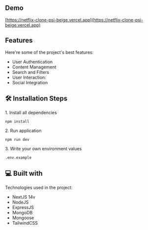 <h2>Demo</h2>

[https://netflix-clone-psi-beige.vercel.app](https://netflix-clone-psi-beige.vercel.app)

<h2>Features</h2>

Here're some of the project's best features:

*   User Authentication
*   Content Management
*   Search and Filters
*   User Interaction:
*   Social Integration

<h2>🛠️ Installation Steps</h2>

<p>1. Install all dependencies</p>

```
npm install
```

<p>2. Run application</p>

```
npm run dev
```

<p>3. Write your own environment values</p>

```
.env.example
```



<h2>💻 Built with</h2>

Technologies used in the project:

*   NextJS 14v
*   NodeJS
*   ExpressJS
*   MongoDB
*   Mongoose
*   TailwindCSS
